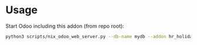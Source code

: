 # Usage

Start Odoo including this addon (from repo root):

```bash
python3 scripts/nix_odoo_web_server.py --db-name mydb --addon hr_holidays_attendance
```
